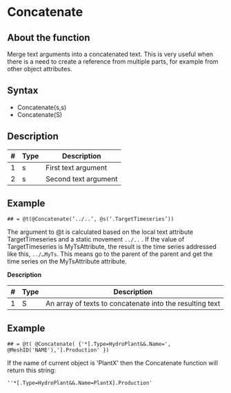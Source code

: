 # Concatenate
## About the function
Merge text arguments into a concatenated text. This is very useful when there is
a need to create a reference from multiple parts, for example from other object
attributes.

## Syntax
- Concatenate(s,s)
- Concatenate(S)


## Description


| # | Type | Description |
|---|---|---|
| 1 | s | First text argument |
| 2 | s | Second text argument |



## Example
  `## = @t(@Concatenate(‘../..’, @s(‘.TargetTimeseries’))`

The argument to @t is calculated based on the local text attribute
TargetTimeseries and a static movement `../..` . If the value of
TargetTimeseries is MyTsAttribute, the result is the time series addressed like
this, `../…MyTs`. This means go to the parent of the parent and get the time
series on the MyTsAttribute attribute.



  **Description**



| # | Type | Description |
|---|---|---|
| 1 | S | An array of texts to concatenate into the resulting text |



## Example
`## = @t( @Concatenate( {'*[.Type=HydroPlant&&.Name=', @MeshID('NAME'),'].Production' })`

If the name of current object is 'PlantX' then the Concatenate function will
return this string:

  `''*[.Type=HydroPlant&&.Name=PlantX].Production'`
